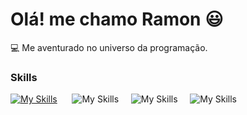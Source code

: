 # Olá! me chamo Ramon 😃

💻 Me aventurado no universo da programação.

### Skills

[![My Skills](https://skillicons.dev/icons?i=html,css)](https://skillicons.dev) &nbsp;&nbsp;&nbsp;&nbsp;&nbsp;![My Skills](https://skillicons.dev/icons?i=js,react)&nbsp;&nbsp;&nbsp;&nbsp;&nbsp;![My Skills](https://skillicons.dev/icons?i=sass,nodejs)&nbsp;&nbsp;&nbsp;&nbsp;&nbsp;![My Skills](https://skillicons.dev/icons?i=bootstrap,gulp)
  
          
          
          
                    
